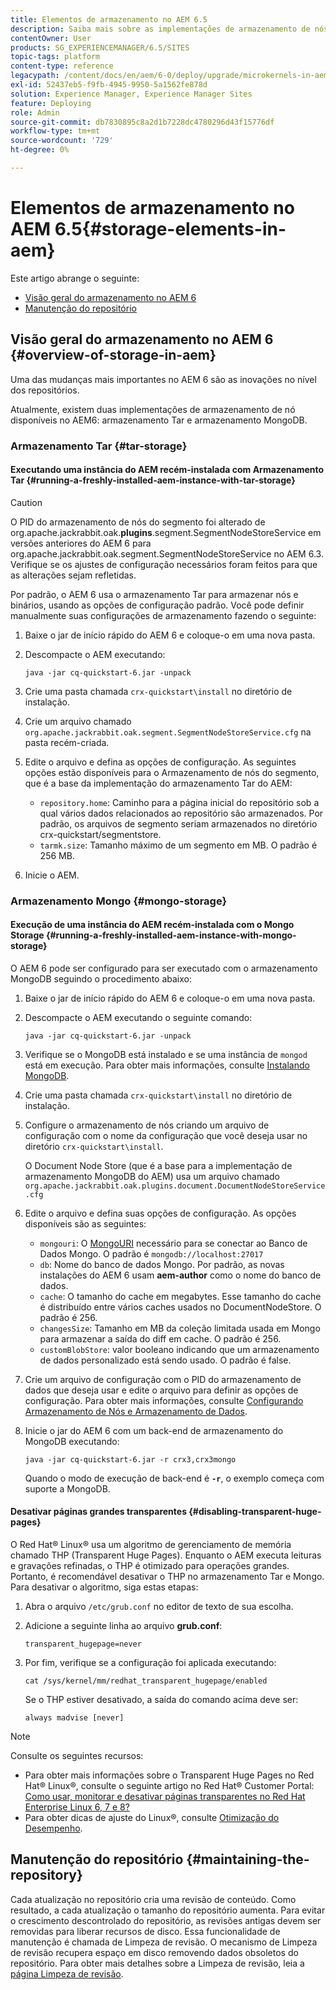 ```yaml
---
title: Elementos de armazenamento no AEM 6.5
description: Saiba mais sobre as implementações de armazenamento de nós disponíveis no AEM 6.5 e como fazer a manutenção do repositório.
contentOwner: User
products: SG_EXPERIENCEMANAGER/6.5/SITES
topic-tags: platform
content-type: reference
legacypath: /content/docs/en/aem/6-0/deploy/upgrade/microkernels-in-aem-6-0
exl-id: 52437eb5-f9fb-4945-9950-5a1562fe878d
solution: Experience Manager, Experience Manager Sites
feature: Deploying
role: Admin
source-git-commit: db7830895c8a2d1b7228dc4780296d43f15776df
workflow-type: tm+mt
source-wordcount: '729'
ht-degree: 0%

---
```


# Elementos de armazenamento no AEM 6.5{#storage-elements-in-aem}

Este artigo abrange o seguinte:

* [Visão geral do armazenamento no AEM 6](/help/sites-deploying/storage-elements-in-aem-6.md#overview-of-storage-in-aem)
* [Manutenção do repositório](/help/sites-deploying/storage-elements-in-aem-6.md#maintaining-the-repository)

## Visão geral do armazenamento no AEM 6 {#overview-of-storage-in-aem}

Uma das mudanças mais importantes no AEM 6 são as inovações no nível dos repositórios.

Atualmente, existem duas implementações de armazenamento de nó disponíveis no AEM6: armazenamento Tar e armazenamento MongoDB.

### Armazenamento Tar {#tar-storage}

#### Executando uma instância do AEM recém-instalada com Armazenamento Tar {#running-a-freshly-installed-aem-instance-with-tar-storage}

>[!CAUTION]
>
>O PID do armazenamento de nós do segmento foi alterado de org.apache.jackrabbit.oak.**plugins**.segment.SegmentNodeStoreService em versões anteriores do AEM 6 para org.apache.jackrabbit.oak.segment.SegmentNodeStoreService no AEM 6.3. Verifique se os ajustes de configuração necessários foram feitos para que as alterações sejam refletidas.

Por padrão, o AEM 6 usa o armazenamento Tar para armazenar nós e binários, usando as opções de configuração padrão. Você pode definir manualmente suas configurações de armazenamento fazendo o seguinte:

1. Baixe o jar de início rápido do AEM 6 e coloque-o em uma nova pasta.
1. Descompacte o AEM executando:

   `java -jar cq-quickstart-6.jar -unpack`

1. Crie uma pasta chamada `crx-quickstart\install` no diretório de instalação.

1. Crie um arquivo chamado `org.apache.jackrabbit.oak.segment.SegmentNodeStoreService.cfg` na pasta recém-criada.

1. Edite o arquivo e defina as opções de configuração. As seguintes opções estão disponíveis para o Armazenamento de nós do segmento, que é a base da implementação do armazenamento Tar do AEM:

   * `repository.home`: Caminho para a página inicial do repositório sob a qual vários dados relacionados ao repositório são armazenados. Por padrão, os arquivos de segmento seriam armazenados no diretório crx-quickstart/segmentstore.
   * `tarmk.size`: Tamanho máximo de um segmento em MB. O padrão é 256 MB.

1. Inicie o AEM.

### Armazenamento Mongo {#mongo-storage}

#### Execução de uma instância do AEM recém-instalada com o Mongo Storage {#running-a-freshly-installed-aem-instance-with-mongo-storage}

O AEM 6 pode ser configurado para ser executado com o armazenamento MongoDB seguindo o procedimento abaixo:

1. Baixe o jar de início rápido do AEM 6 e coloque-o em uma nova pasta.
1. Descompacte o AEM executando o seguinte comando:

   `java -jar cq-quickstart-6.jar -unpack`

1. Verifique se o MongoDB está instalado e se uma instância de `mongod` está em execução. Para obter mais informações, consulte [Instalando MongoDB](https://docs.mongodb.org/manual/installation/).
1. Crie uma pasta chamada `crx-quickstart\install` no diretório de instalação.
1. Configure o armazenamento de nós criando um arquivo de configuração com o nome da configuração que você deseja usar no diretório `crx-quickstart\install`.

   O Document Node Store (que é a base para a implementação de armazenamento MongoDB do AEM) usa um arquivo chamado `org.apache.jackrabbit.oak.plugins.document.DocumentNodeStoreService.cfg`

1. Edite o arquivo e defina suas opções de configuração. As opções disponíveis são as seguintes:

   * `mongouri`: O [MongoURI](https://docs.mongodb.org/manual/reference/connection-string/) necessário para se conectar ao Banco de Dados Mongo. O padrão é `mongodb://localhost:27017`
   * `db`: Nome do banco de dados Mongo. Por padrão, as novas instalações do AEM 6 usam **aem-author** como o nome do banco de dados.
   * `cache`: O tamanho do cache em megabytes. Esse tamanho do cache é distribuído entre vários caches usados no DocumentNodeStore. O padrão é 256.
   * `changesSize`: Tamanho em MB da coleção limitada usada em Mongo para armazenar a saída do diff em cache. O padrão é 256.
   * `customBlobStore`: valor booleano indicando que um armazenamento de dados personalizado está sendo usado. O padrão é false.

1. Crie um arquivo de configuração com o PID do armazenamento de dados que deseja usar e edite o arquivo para definir as opções de configuração. Para obter mais informações, consulte [Configurando Armazenamento de Nós e Armazenamento de Dados](/help/sites-deploying/data-store-config.md).

1. Inicie o jar do AEM 6 com um back-end de armazenamento do MongoDB executando:

   ```shell
   java -jar cq-quickstart-6.jar -r crx3,crx3mongo
   ```

   Quando o modo de execução de back-end é **`-r`**, o exemplo começa com suporte a MongoDB.

#### Desativar páginas grandes transparentes {#disabling-transparent-huge-pages}

O Red Hat® Linux® usa um algoritmo de gerenciamento de memória chamado THP (Transparent Huge Pages). Enquanto o AEM executa leituras e gravações refinadas, o THP é otimizado para operações grandes. Portanto, é recomendável desativar o THP no armazenamento Tar e Mongo. Para desativar o algoritmo, siga estas etapas:

1. Abra o arquivo `/etc/grub.conf` no editor de texto de sua escolha.
1. Adicione a seguinte linha ao arquivo **grub.conf**:

   ```
   transparent_hugepage=never
   ```

1. Por fim, verifique se a configuração foi aplicada executando:

   ```
   cat /sys/kernel/mm/redhat_transparent_hugepage/enabled
   ```

   Se o THP estiver desativado, a saída do comando acima deve ser:

   ```
   always madvise [never]
   ```

>[!NOTE]
>
>Consulte os seguintes recursos:
>
>* Para obter mais informações sobre o Transparent Huge Pages no Red Hat® Linux®, consulte o seguinte artigo no Red Hat® Customer Portal: [Como usar, monitorar e desativar páginas transparentes no Red Hat Enterprise Linux 6, 7 e 8?](https://access.redhat.com/solutions/46111)
>* Para obter dicas de ajuste do Linux®, consulte [Otimização do Desempenho](/help/sites-deploying/configuring-performance.md).
>

## Manutenção do repositório {#maintaining-the-repository}

Cada atualização no repositório cria uma revisão de conteúdo. Como resultado, a cada atualização o tamanho do repositório aumenta. Para evitar o crescimento descontrolado do repositório, as revisões antigas devem ser removidas para liberar recursos de disco. Essa funcionalidade de manutenção é chamada de Limpeza de revisão. O mecanismo de Limpeza de revisão recupera espaço em disco removendo dados obsoletos do repositório. Para obter mais detalhes sobre a Limpeza de revisão, leia a [página Limpeza de revisão](/help/sites-deploying/revision-cleanup.md).
